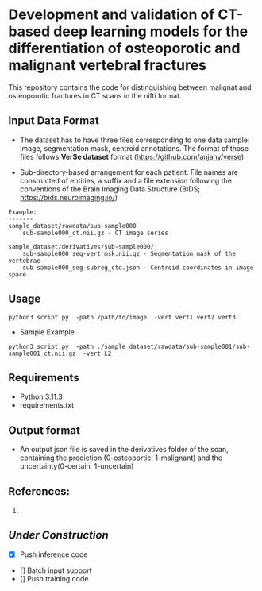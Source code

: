 # Development and validation of CT-based deep learning models for the differentiation of osteoporotic and malignant vertebral fractures

This repository contains the code for distinguishing between malignat and osteoporotic fractures in CT scans in the nifti format.

## Input Data Format

* The dataset has to have three files corresponding to one data sample: image, segmentation mask, centroid annotations. The format of those files follows  **VerSe dataset** format (https://github.com/anjany/verse) 

* Sub-directory-based arrangement for each patient. File names are constructed of entities, a suffix and a file extension following the conventions of the Brain Imaging Data Structure (BIDS; https://bids.neuroimaging.io/)

```
Example:
-------
sample_dataset/rawdata/sub-sample000
    sub-sample000_ct.nii.gz - CT image series

sample_dataset/derivatives/sub-sample000/
    sub-sample000_seg-vert_msk.nii.gz - Segmentation mask of the vertebrae
    sub-sample000_seg-subreg_ctd.json - Centroid coordinates in image space

```
## Usage

```
python3 script.py  -path /path/to/image  -vert vert1 vert2 vert3
```
* Sample Example
```
python3 script.py  -path ./sample_dataset/rawdata/sub-sample001/sub-sample001_ct.nii.gz  -vert L2
```

## Requirements

- Python 3.11.3
- requirements.txt

## Output format

- An output json file is saved in the derivatives folder of the scan, containing the prediction (0-osteoportic, 1-malignant) and the uncertainty(0-certain, 1-uncertain) 

## References:
<ol>

<li>
.
</li>

</ol>


## *Under Construction*
- [x] Push inference code
- [] Batch input support
- [] Push training code
